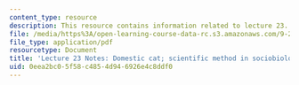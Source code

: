 ```yaml
---
content_type: resource
description: This resource contains information related to lecture 23.
file: /media/https%3A/open-learning-course-data-rc.s3.amazonaws.com/9-20-animal-behavior-fall-2013/0eea2bc05f58c4854d946926e4c8ddf0_MIT9_20F13_Lec23.pdf
file_type: application/pdf
resourcetype: Document
title: 'Lecture 23 Notes: Domestic cat; scientific method in sociobiology'
uid: 0eea2bc0-5f58-c485-4d94-6926e4c8ddf0
---
```

